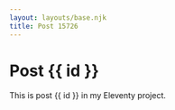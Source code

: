 ```yaml
---
layout: layouts/base.njk
title: Post 15726
---
```


# Post {{ id }}

This is post {{ id }} in my Eleventy project.
